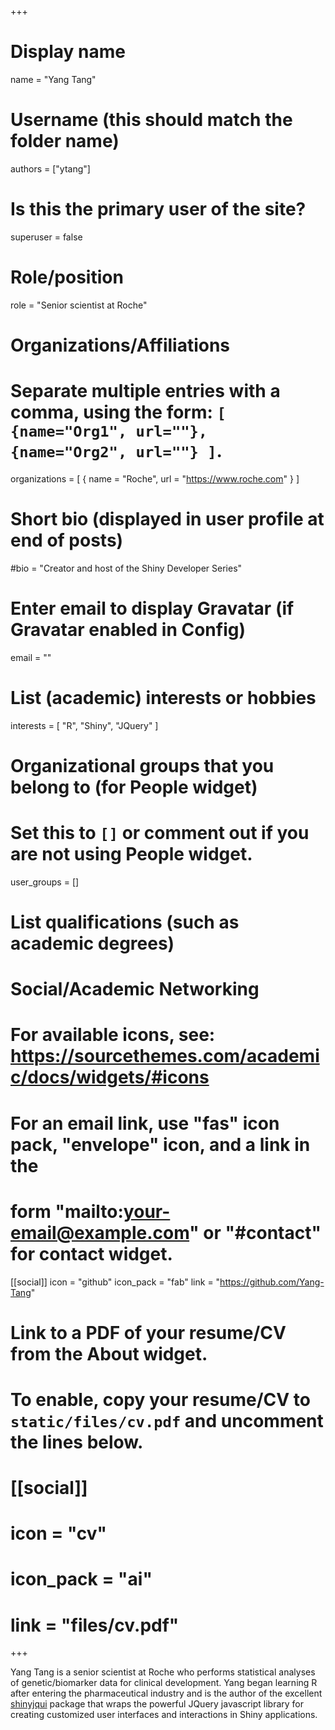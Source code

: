 +++
# Display name
name = "Yang Tang"

# Username (this should match the folder name)
authors = ["ytang"]

# Is this the primary user of the site?
superuser = false

# Role/position
role = "Senior scientist at Roche"

# Organizations/Affiliations
#   Separate multiple entries with a comma, using the form: `[ {name="Org1", url=""}, {name="Org2", url=""} ]`.
organizations = [ { name = "Roche", url = "https://www.roche.com" } ]

# Short bio (displayed in user profile at end of posts)
#bio = "Creator and host of the Shiny Developer Series"

# Enter email to display Gravatar (if Gravatar enabled in Config)
email = ""

# List (academic) interests or hobbies
interests = [
  "R",
  "Shiny",
  "JQuery"
]

# Organizational groups that you belong to (for People widget)
#   Set this to `[]` or comment out if you are not using People widget.
user_groups = []

# List qualifications (such as academic degrees)

# Social/Academic Networking
# For available icons, see: https://sourcethemes.com/academic/docs/widgets/#icons
#   For an email link, use "fas" icon pack, "envelope" icon, and a link in the
#   form "mailto:your-email@example.com" or "#contact" for contact widget.

  
[[social]]
  icon = "github"
  icon_pack = "fab"
  link = "https://github.com/Yang-Tang"

# Link to a PDF of your resume/CV from the About widget.
# To enable, copy your resume/CV to `static/files/cv.pdf` and uncomment the lines below.
# [[social]]
#   icon = "cv"
#   icon_pack = "ai"
#   link = "files/cv.pdf"

+++

Yang Tang is a senior scientist at Roche who performs statistical analyses of genetic/biomarker data for clinical development. Yang began learning R after entering the pharmaceutical industry and is the author of the excellent [shinyjqui](https://yang-tang.github.io/shinyjqui/) package that wraps the powerful JQuery javascript library for creating customized user interfaces and interactions in Shiny applications.
